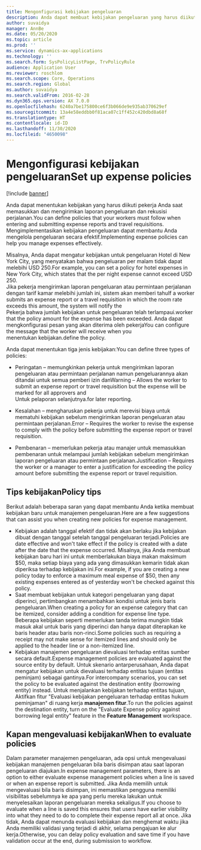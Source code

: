 ```yaml
---
title: Mengonfigurasi kebijakan pengeluaran
description: Anda dapat membuat kebijakan pengeluaran yang harus diikuti pekerja Anda saat memasukkan dan mengirimkan laporan pengeluaran dan rekusisi perjalanan di Microsoft Dynamics 365 Finance.
author: suvaidya
manager: AnnBe
ms.date: 05/20/2020
ms.topic: article
ms.prod: ''
ms.service: dynamics-ax-applications
ms.technology: ''
ms.search.form: SysPolicyListPage, TrvPolicyRule
audience: Application User
ms.reviewer: roschlom
ms.search.scope: Core, Operations
ms.search.region: Global
ms.author: suvaidya
ms.search.validFrom: 2016-02-28
ms.dyn365.ops.version: AX 7.0.0
ms.openlocfilehash: 6240a7be175800ce6f3b066de9e935ab370629ef
ms.sourcegitcommit: 13a4e58eddbb0f81aca07c1ff452c420dbd8a68f
ms.translationtype: HT
ms.contentlocale: id-ID
ms.lasthandoff: 11/30/2020
ms.locfileid: "4650098"
---
```

# <a name="set-up-expense-policies"></a><span data-ttu-id="70ee9-103">Mengonfigurasi kebijakan pengeluaran</span><span class="sxs-lookup"><span data-stu-id="70ee9-103">Set up expense policies</span></span>

[!include [banner](../includes/banner.md)]

<span data-ttu-id="70ee9-104">Anda dapat menentukan kebijakan yang harus diikuti pekerja Anda saat memasukkan dan mengirimkan laporan pengeluaran dan rekusisi perjalanan.</span><span class="sxs-lookup"><span data-stu-id="70ee9-104">You can define policies that your workers must follow when entering and submitting expense reports and travel requisitions.</span></span>         
<span data-ttu-id="70ee9-105">Mengimplementasikan kebijakan pengeluaran dapat membantu Anda mengelola pengeluaran secara efektif.</span><span class="sxs-lookup"><span data-stu-id="70ee9-105">Implementing expense policies can help you manage expenses effectively.</span></span>         

<span data-ttu-id="70ee9-106">Misalnya, Anda dapat mengatur kebijakan untuk pengeluaran Hotel di New York City, yang menyatakan bahwa pengeluaran per malam tidak dapat melebihi USD 250.</span><span class="sxs-lookup"><span data-stu-id="70ee9-106">For example, you can set a policy for hotel expenses in New York City, which states that the per night expense cannot exceed USD 250.</span></span>       
<span data-ttu-id="70ee9-107">Jika pekerja mengirimkan laporan pengeluaran atau permintaan perjalanan dengan tarif kamar melebihi jumlah ini, sistem akan memberi tahu</span><span class="sxs-lookup"><span data-stu-id="70ee9-107">If a worker submits an expense report or a travel requisition in which the room rate exceeds this amount, the system will notify the</span></span>        
<span data-ttu-id="70ee9-108">Pekerja bahwa jumlah kebijakan untuk pengeluaran telah terlampaui.</span><span class="sxs-lookup"><span data-stu-id="70ee9-108">worker that the policy amount for the expense has been exceeded.</span></span> <span data-ttu-id="70ee9-109">Anda dapat mengkonfigurasi pesan yang akan diterima oleh pekerja</span><span class="sxs-lookup"><span data-stu-id="70ee9-109">You can configure the message that the worker will receive when you</span></span>        
<span data-ttu-id="70ee9-110">menentukan kebijakan.</span><span class="sxs-lookup"><span data-stu-id="70ee9-110">define the policy.</span></span>      
        
<span data-ttu-id="70ee9-111">Anda dapat menentukan tiga jenis kebijakan:</span><span class="sxs-lookup"><span data-stu-id="70ee9-111">You can define three types of policies:</span></span>         
        
- <span data-ttu-id="70ee9-112">Peringatan – memungkinkan pekerja untuk mengirimkan laporan pengeluaran atau permintaan perjalanan namun pengeluarannya akan ditandai untuk semua pemberi izin dan</span><span class="sxs-lookup"><span data-stu-id="70ee9-112">Warning – Allows the worker to submit an expense report or travel requisition but the expense will be marked for all approvers and</span></span>        
  <span data-ttu-id="70ee9-113">Untuk pelaporan selanjutnya.</span><span class="sxs-lookup"><span data-stu-id="70ee9-113">for later reporting.</span></span>        

- <span data-ttu-id="70ee9-114">Kesalahan – mengharuskan pekerja untuk merevisi biaya untuk mematuhi kebijakan sebelum mengirimkan laporan pengeluaran atau permintaan perjalanan.</span><span class="sxs-lookup"><span data-stu-id="70ee9-114">Error – Requires the worker to revise the expense to comply with the policy before submitting the expense report or travel requisition.</span></span>       
 
 - <span data-ttu-id="70ee9-115">Pembenaran – memerlukan pekerja atau manajer untuk memasukkan pembenaran untuk melampaui jumlah kebijakan sebelum mengirimkan laporan pengeluaran atau permintaan perjalanan.</span><span class="sxs-lookup"><span data-stu-id="70ee9-115">Justification – Requires the worker or a manager to enter a justification for exceeding the policy amount before submitting the expense report or travel requisition.</span></span>        

## <a name="policy-tips"></a><span data-ttu-id="70ee9-116">Tips kebijakan</span><span class="sxs-lookup"><span data-stu-id="70ee9-116">Policy tips</span></span>
<span data-ttu-id="70ee9-117">Berikut adalah beberapa saran yang dapat membantu Anda ketika membuat kebijakan baru untuk manajemen pengeluaran.</span><span class="sxs-lookup"><span data-stu-id="70ee9-117">Here are a few suggestions that can assist you when creating new policies for expense management.</span></span> 
* <span data-ttu-id="70ee9-118">Kebijakan adalah tanggal efektif dan tidak akan berlaku jika kebijakan dibuat dengan tanggal setelah tanggal pengeluaran terjadi.</span><span class="sxs-lookup"><span data-stu-id="70ee9-118">Policies are date effective and won't take effect if the policy is created with a date after the date that the expense occurred.</span></span> <span data-ttu-id="70ee9-119">Misalnya, jika Anda membuat kebijakan baru hari ini untuk memberlakukan biaya makan maksimum $50, maka setiap biaya yang ada yang dimasukkan kemarin tidak akan diperiksa terhadap kebijakan ini.</span><span class="sxs-lookup"><span data-stu-id="70ee9-119">For example, if you are creating a new policy today to enforce a maximum meal expense of $50, then any existing expenses entered as of yesterday won't be checked against this policy.</span></span>
* <span data-ttu-id="70ee9-120">Saat membuat kebijakan untuk kategori pengeluaran yang dapat diperinci, pertimbangkan menambahkan kondisi untuk jenis baris pengeluaran.</span><span class="sxs-lookup"><span data-stu-id="70ee9-120">When creating a policy for an expense category that can be itemized, consider adding a condition for expense line type.</span></span> <span data-ttu-id="70ee9-121">Beberapa kebijakan seperti memerlukan tanda terima mungkin tidak masuk akal untuk baris yang diperinci dan hanya dapat diterapkan ke baris header atau baris non-rinci.</span><span class="sxs-lookup"><span data-stu-id="70ee9-121">Some policies such as requiring a receipt may not make sense for itemized lines and should only be applied to the header line or a non-itemized line.</span></span> 
* <span data-ttu-id="70ee9-122">Kebijakan manajemen pengeluaran dievaluasi terhadap entitas sumber secara default.</span><span class="sxs-lookup"><span data-stu-id="70ee9-122">Expense management policies are evaluated against the source entity by default.</span></span> <span data-ttu-id="70ee9-123">Untuk skenario antarperusahaan, Anda dapat mengatur kebijakan untuk dievaluasi terhadap entitas tujuan (entitas peminjam) sebagai gantinya.</span><span class="sxs-lookup"><span data-stu-id="70ee9-123">For intercompany scenarios, you can set the policy to be evaluated against the destination entity (borrowing entity) instead.</span></span> <span data-ttu-id="70ee9-124">Untuk menjalankan kebijakan terhadap entitas tujuan, Aktifkan fitur "Evaluasi kebijakan pengeluaran terhadap entitas hukum peminjaman" di ruang kerja **manajemen fitur**.</span><span class="sxs-lookup"><span data-stu-id="70ee9-124">To run the policies against the destination entity, turn on the "Evaluate Expense policy against borrowing legal entity" feature in the **Feature Management** workspace.</span></span>

## <a name="when-to-evaluate-policies"></a><span data-ttu-id="70ee9-125">Kapan mengevaluasi kebijakan</span><span class="sxs-lookup"><span data-stu-id="70ee9-125">When to evaluate policies</span></span>

<span data-ttu-id="70ee9-126">Dalam parameter manajemen pengeluaran, ada opsi untuk mengevaluasi kebijakan manajemen pengeluaran bila baris disimpan atau saat laporan pengeluaran diajukan.</span><span class="sxs-lookup"><span data-stu-id="70ee9-126">In expense management parameters, there is an option to either evaluate expense management policies when a line is saved or when an expense report is submitted.</span></span> <span data-ttu-id="70ee9-127">Jika Anda memilih untuk mengevaluasi bila baris disimpan, ini memastikan pengguna memiliki visibilitas sebelumnya ke apa yang perlu mereka lakukan untuk menyelesaikan laporan pengeluaran mereka sekaligus.</span><span class="sxs-lookup"><span data-stu-id="70ee9-127">If you choose to evaluate when a line is saved this ensures that users have earlier visibility into what they need to do to complete their expense report all at once.</span></span> <span data-ttu-id="70ee9-128">Jika tidak, Anda dapat menunda evaluasi kebijakan dan menghemat waktu jika Anda memiliki validasi yang terjadi di akhir, selama pengajuan ke alur kerja.</span><span class="sxs-lookup"><span data-stu-id="70ee9-128">Otherwise, you can delay policy evaluation and save time if you have validation occur at the end, during submission to workflow.</span></span>

